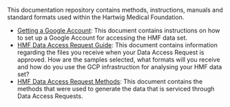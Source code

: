 This documentation repository contains methods, instructions, manuals and standard formats used within the Hartwig Medical Foundation.

* [Getting a Google Account](getting-a-Google-account.md): This document contains instructions on how to set up a Google Account for accessing the HMF data set.
* [HMF Data Access Request Guide](data-access-request-guide.md): This document contains information regarding the files you receive when your Data Access Request is approved. How are the samples selected, what formats will you receive and how do you use the GCP infrastruction for analysing your HMF data set?
* [HMF Data Access Request Methods](data-access-request-methods.md): This document contains the methods that were used to generate the data that is serviced through Data Access Requests.
